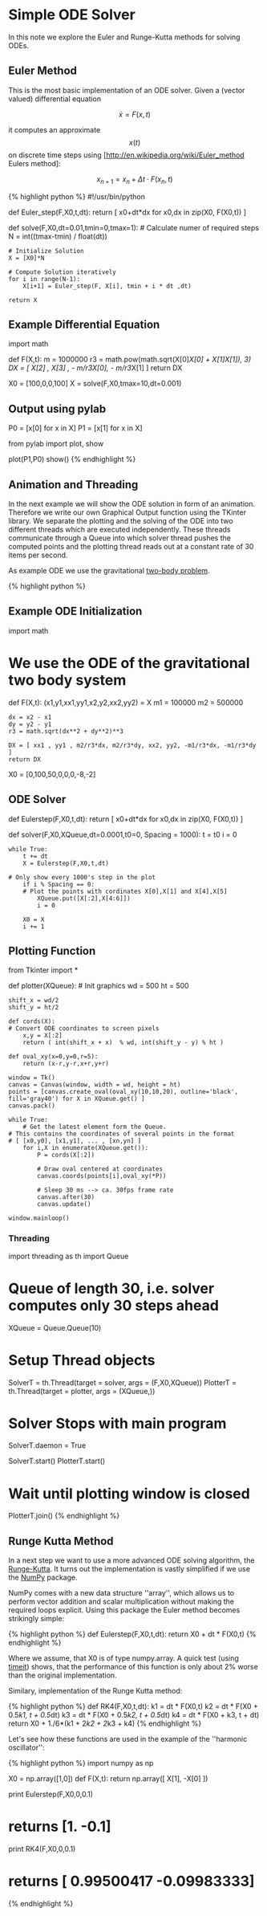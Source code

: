 <script src="http://cdn.mathjax.org/mathjax/latest/MathJax.js?config=TeX-AMS_HTML" type="text/javascript"></script>
<style> .center { margin-right: auto; margin-left:auto; display: block } </style>
<style src="/css/coderay.css"></style>

# Simple ODE Solver

In this note we explore the Euler and Runge-Kutta methods for solving
ODEs.

## Euler Method

This is the most basic implementation of an ODE solver.
Given a (vector valued) differential equation

$$ \dot{x} = F(x,t) $$

it computes an approximate $$x(t)$$ on discrete time steps using
[http://en.wikipedia.org/wiki/Euler_method Eulers method]:

$$ x_{n+1} = x_n + \Delta t \cdot  F(x_{n},t) $$


{% highlight python %}
#!/usr/bin/python

def Euler_step(F,X0,t,dt):
    return [ x0+dt*dx for x0,dx in zip(X0, F(X0,t)) ]


def solve(F,X0,dt=0.01,tmin=0,tmax=1):
    # Calculate numer of required steps
    N = int((tmax-tmin) / float(dt)) 

    # Initialize Solution
    X = [X0]*N 

    # Compute Solution iteratively
    for i in range(N-1):
        X[i+1] = Euler_step(F, X[i], tmin + i * dt ,dt)

    return X


## Example Differential Equation

import math

def F(X,t):
    m = 1000000
    r3 = math.pow(math.sqrt(X[0]*X[0] + X[1]*X[1]), 3)
    DX = [ X[2] , X[3] , - m/r3*X[0], - m/r3*X[1] ]
    return DX

X0 = [100,0,0,100]
X = solve(F,X0,tmax=10,dt=0.001)

## Output using pylab
P0 = [x[0] for x in X]
P1 = [x[1] for x in X]

from pylab import plot, show

plot(P1,P0)
show()
{% endhighlight %}

## Animation and Threading

In the next example we will show the ODE solution in form of an animation.
Therefore we write our own Graphical Output function using the TKinter library.
We separate the plotting and the solving of the ODE into two different threads
which are executed independently. These threads communicate through a Queue
into which solver thread pushes the computed points and the plotting thread
reads out at a constant rate of 30 items per second.

As example ODE we use the gravitational [two-body problem](http://en.wikipedia.org/wiki/Gravitational_two-body_problem).

{% highlight python %}
## Example ODE Initialization

import math

# We use the ODE of the gravitational two body system
def F(X,t):
    (x1,y1,xx1,yy1,x2,y2,xx2,yy2) = X
    m1 = 100000
    m2 = 500000
    
    dx = x2 - x1
    dy = y2 - y1
    r3 = math.sqrt(dx**2 + dy**2)**3
    
    DX = [ xx1 , yy1 , m2/r3*dx, m2/r3*dy, xx2, yy2, -m1/r3*dx, -m1/r3*dy ]
    return DX

X0 = [0,100,50,0,0,0,-8,-2]


## ODE Solver
def Eulerstep(F,X0,t,dt):
    return [ x0+dt*dx for x0,dx in zip(X0, F(X0,t)) ]

def solver(F,X0,XQueue,dt=0.0001,t0=0, Spacing = 1000):
    t = t0
    i = 0

    while True:
        t += dt
        X = Eulerstep(F,X0,t,dt)

	# Only show every 1000's step in the plot
        if i % Spacing == 0:
	    # Plot the points with cordinates X[0],X[1] and X[4],X[5]
            XQueue.put([X[:2],X[4:6]])
            i = 0
            
        X0 = X
        i += 1

## Plotting Function

from Tkinter import *

def plotter(XQueue):
    # Init graphics
    wd =  500
    ht  = 500

    shift_x = wd/2
    shift_y = ht/2

    def cords(X):
    # Convert ODE coordinates to screen pixels
        x,y = X[:2]
        return ( int(shift_x + x)  % wd, int(shift_y - y) % ht )

    def oval_xy(x=0,y=0,r=5):
        return (x-r,y-r,x+r,y+r)

    window = Tk()
    canvas = Canvas(window, width = wd, height = ht)    
    points = [canvas.create_oval(oval_xy(10,10,20), outline='black', fill='gray40') for X in XQueue.get() ]
    canvas.pack()

    while True:
        # Get the latest element form the Queue.
	# This contains the coordinates of several points in the format
	# [ [x0,y0], [x1,y1], ... , [xn,yn] ]
        for i,X in enumerate(XQueue.get()):
            P = cords(X[:2])

            # Draw oval centered at coordinates
            canvas.coords(points[i],oval_xy(*P))

            # Sleep 30 ms --> ca. 30fps frame rate
            canvas.after(30)
            canvas.update()

    window.mainloop()

### Threading
import threading as th
import Queue

# Queue of length 30, i.e. solver computes only 30 steps ahead
XQueue = Queue.Queue(10)

# Setup Thread objects
SolverT = th.Thread(target = solver, args = (F,X0,XQueue))
PlotterT = th.Thread(target = plotter, args = (XQueue,))

# Solver Stops with main program
SolverT.daemon = True

SolverT.start()
PlotterT.start()

# Wait until plotting window is closed
PlotterT.join()
{% endhighlight %}


## Runge Kutta Method

In a next step we want to use a more advanced
ODE solving algorithm, the [Runge-Kutta](http://en.wikipedia.org/wiki/Runge_Kutta). It turns out the implementation is vastly simplified if
we use the [NumPy](http://numpy.scipy.org/) package.

NumPy comes with a new data structure ''array'', which allows us to
perform vector addition and scalar multiplication without making the
required loops explicit. Using this package the Euler method becomes
strikingly simple:

{% highlight python %}
def Eulerstep(F,X0,t,dt):
    return X0 + dt * F(X0,t)
{% endhighlight %}

Where we assume, that X0 is of type numpy.array. A quick test (using [timeit](http://docs.python.org/library/timeit.html)) shows, that the performance of this function is only about 2% worse than the original implementation.

Similary, implementation of the Runge Kutta method:

{% highlight python %}
def RK4(F,X0,t,dt):
    k1 = dt * F(X0,t)
    k2 = dt * F(X0 + 0.5*k1, t + 0.5*dt)
    k3 = dt * F(X0 + 0.5*k2, t + 0.5*dt)
    k4 = dt * F(X0 +     k3, t +     dt)
    return X0 + 1./6*(k1 + 2*k2 + 2*k3 + k4)
{% endhighlight %}

Let's see how these functions are used in the example of the ''harmonic oscillator'':

{% highlight python %}
import numpy as np

X0 = np.array([1,0])
def F(X,t): return np.array([ X[1], -X[0] ])

print Eulerstep(F,X0,0,0.1)
# returns [1.  -0.1]

print RK4(F,X0,0,0.1)
# returns [ 0.99500417 -0.09983333]
{% endhighlight %}